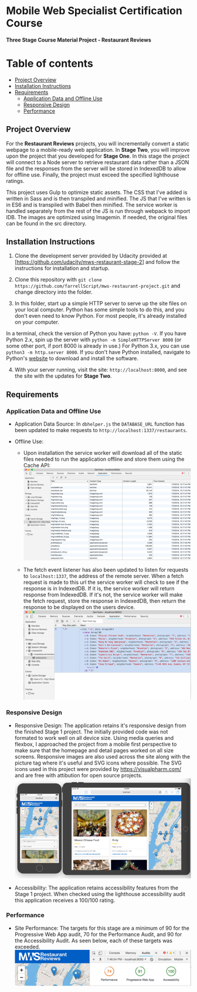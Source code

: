 
# Mobile Web Specialist Certification Course

#### Three Stage Course Material Project - Restaurant Reviews

# Table of contents
*  [Project Overview](#project-overview)
*  [Installation Instructions](#installation-instructions)
*  [Requirements](#requirements)
	*  [Application Data and Offline Use](#application-data-and-offline-use)
	*  [Responsive Design](#responsive-design)
	*  [Performance](#performance)

## Project Overview

For the **Restaurant Reviews** projects, you will incrementally convert a static webpage to a mobile-ready web application. In **Stage Two**, you will improve upon the project that you developed for **Stage One**. In this stage the project will connect to a Node server to retrieve restaurant data rather than a JSON file and the responses from the server will be stored in IndexedDB to allow for offline use. Finally, the project must exceed the specified lighthouse ratings.

This project uses Gulp to optimize static assets. The CSS that I've added is written in Sass and is then transpiled and minified. The JS that I've written is in ES6 and is transpiled with Babel then minified. The service worker is handled separately from the rest of the JS is run through webpack to import IDB. The images are optimized using Imagemin. If needed, the original files can be found in the src directory. 

## Installation Instructions

1. Clone the development server provided by Udacity provided at [https://github.com/udacity/mws-restaurant-stage-2] and follow the instructions for installation and startup.

2. Clone this repository with `git clone https://github.com/farrellScript/mws-restaurant-project.git` and change directory into the folder.

3. In this folder, start up a simple HTTP server to serve up the site files on your local computer. Python has some simple tools to do this, and you don't even need to know Python. For most people, it's already installed on your computer.

In a terminal, check the version of Python you have: `python -V`. If you have Python 2.x, spin up the server with `python -m SimpleHTTPServer 8000` (or some other port, if port 8000 is already in use.) For Python 3.x, you can use `python3 -m http.server 8000`. If you don't have Python installed, navigate to Python's [website](https://www.python.org/) to download and install the software.

4. With your server running, visit the site: `http://localhost:8000`, and see the site with the updates for **Stage Two**.

## Requirements

### Application Data and Offline Use

* Application Data Source: In `dbhelper.js` the `DATABASE_URL` function has been updated to make requests to `http://localhost:1337/restaurants`.

* Offline Use: 
	* Upon installation the service worker will download all of the static files needed to run the application offline and store them using the Cache API: 
	![Files Downloaded via the Cache API for offline](./src/img/cacheapi.jpg)
	
	* The fetch event listener has also been updated to listen for requests to `localhost:1337`, the address of the remote server. When a fetch request is made to this url the service worker will check to see if the response is in IndexedDB. If it is, the service worker will return response from IndexedDB. If it's not, the service worker will make the fetch request, store the response in IndexedDB, then return the response to be displayed on the users device.
	![Cached response in IndexedDB](./src/img/indexeddb.jpg)

### Responsive Design

* Responsive Design: The application retains it's responsive design from the finished Stage 1 project. The initially provided code was not formated to work well on all device size. Using media queries and flexbox, I approached the project from a mobile first perspective to make sure that the homepage and detail pages worked on all size screens. Responsive images are also used across the site along with the picture tag where it's useful and SVG icons where possible. The SVG icons used in this project were provided by https://visualpharm.com/ and are free with attibution for open source projects.
	![iPhone and iPad screenshots of app](./src/img/phoneandtablet.jpg)

* Accessibility: The application retains accessibility features from the Stage 1 project. When checked using the lighthouse accessibility audit this application receives a 100/100 rating.

### Performance

* Site Performance: The targets for this stage are a minimum of 90 for the Progressive Web App audit, 70 for the Performance Audit, and 90 for the Accessibility Audit. As seen below, each of these targets was exceeded.
	![Lighthouse Audit Rating ](./src/img/ligthouserating.jpg)